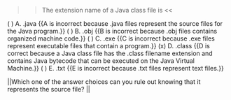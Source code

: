 >>The extension name of a Java class file is <<

( ) A. .java {{A is incorrect because .java files represent the source files for the Java program.}}
( ) B. .obj {{B is incorrect because .obj files contains organized machine code.}}
( ) C. .exe {{C is incorrect because .exe files represent executable files that contain a program.}}
(x) D. .class {{D is correct because a Java class file has the .class filename extension and contains Java bytecode that can be executed on the Java Virtual Machine.}}
( ) E. .txt {{E is incorrect because .txt files represent text files.}}

||Which one of the answer choices can you rule out knowing that it represents the source file? ||
